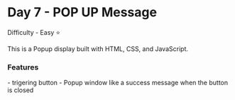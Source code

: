 <h1> Day 7 - POP UP Message</h1>

Difficulty - Easy :star:

This is a Popup display built with HTML, CSS, and JavaScript. 

<h3>Features</h3>
 - trigering button
 - Popup window like a success message when the button is closed